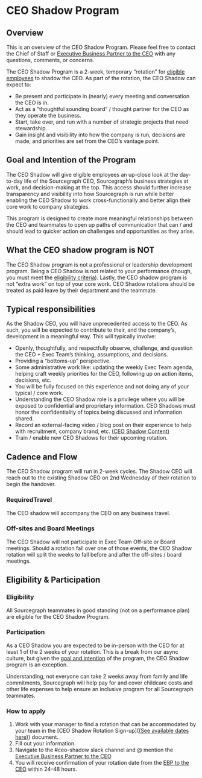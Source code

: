 # CEO Shadow Program

## Overview
This is an overview of the CEO Shadow Program. Please feel free to contact the Chief of Staff or [Executive Business Partner to the CEO](mailto:sally.voisen@sourcegraph.com) with any questions, comments, or concerns.

The CEO Shadow Program is a 2-week,  temporary “rotation” for [eligible employees](https://docs.google.com/document/d/12VJCjnNYrpclOiacRBR0-2PfDt3Ig7omDSdA2Xo_oHo/edit#bookmark=id.so92xhkwsr2l) to shadow the CEO. As part of the rotation, the CEO Shadow can expect to:
- Be present and participate in (nearly) every meeting and conversation the CEO is in.
- Act as a “thoughtful sounding board” / thought partner for the CEO as they operate the business. 
- Start, take over, and run with a number of strategic projects that need stewardship.
- Gain insight and visibility into how the company is run, decisions are made, and priorities are set from the CEO’s vantage point.

## Goal and Intention of the Program
The CEO Shadow will give eligible employees an up-close look at the day-to-day life of the Sourcegraph CEO, Sourcegraph’s business strategies at work, and decision-making at the top. This access should further increase transparency and visibility into how Sourcegraph is run while better enabling the CEO Shadow to work cross-functionally and better align their core work to company strategies.

This program is designed to create more meaningful relationships between the CEO and teammates to open up paths of communication that can / and should lead to quicker action on challenges and opportunities as they arise.   

## What the CEO shadow program is NOT
The CEO Shadow program is not a professional or leadership development program. Being a CEO Shadow is not related to your performance (though, you must meet the [eligibility criteria](https://docs.google.com/document/d/12VJCjnNYrpclOiacRBR0-2PfDt3Ig7omDSdA2Xo_oHo/edit#bookmark=id.so92xhkwsr2l)). Lastly, the CEO shadow program is not “extra work” on top of your core work. CEO Shadow rotations should be treated as paid leave by their department and the teammate.  

## Typical responsibilities
As the Shadow CEO, you will have unprecedented access to the CEO. As such, you will be expected to contribute to their, and the company’s, development in a meaningful way. 
This will typically involve: 
- Openly, thoughtfully, and respectfully observe, challenge, and question the CEO + Exec Team’s thinking, assumptions, and decisions.
- Providing a “bottoms-up” perspective.
- Some administrative work like: updating the weekly Exec Team agenda, helping craft weekly priorities for the CEO, following up on action items, decisions, etc. 
- You will be fully focused on this experience and not doing any of your typical / core work. 
- Understanding the CEO Shadow role is a privilege where you will be exposed to confidential and proprietary information. CEO Shadows must honor the confidentiality of topics being discussed and information shared.  
- Record an external-facing  video / blog post on their experience to help with recruitment, company brand, etc. [(CEO Shadow Content)](https://drive.google.com/drive/folders/1gbL9f0h0aGe8F5ul-6YCDjpG5TTmMV8D?usp=sharing)
- Train / enable new CEO Shadows for their upcoming rotation.

## Cadence and Flow
The CEO Shadow program will run in 2-week cycles. The Shadow CEO will reach out to the existing Shadow CEO on 2nd Wednesday of their rotation to begin the handover. 

### RequiredTravel
The CEO shadow will accompany the CEO on any business travel. 

### Off-sites and Board Meetings
The CEO Shadow will not participate in Exec Team Off-site or Board meetings. Should a rotation fall over one of those events, the CEO Shadow rotation will split the weeks to fall before and after the off-sites / board meetings. 

## Eligibility & Participation

### Eligibility
All Sourcegraph teammates in good standing (not on a performance plan) are eligible for the CEO Shadow Program. 

### Participation
As a CEO Shadow you are expected to be in-person with the CEO for at least 1 of the 2 weeks of your rotation. This is a break from our async culture, but given the [goal and intention](https://docs.google.com/document/d/12VJCjnNYrpclOiacRBR0-2PfDt3Ig7omDSdA2Xo_oHo/edit#bookmark=id.so92xhkwsr2l) of the program, the CEO Shadow program is an exception. 

Understanding, not everyone can take 2 weeks away from family and life commitments, Sourcegraph will help pay for and cover childcare costs and other life expenses to help ensure an inclusive program for all Sourcegraph teammates. 

### How to apply 
1. Work with your manager to find a rotation that can be accommodated by your team in the [CEO Shadow Rotation Sign-up]([(See available dates here)](https://docs.google.com/spreadsheets/u/0/d/1HqcXD5qZ6drKp1OEvGRM_o8tUuzydvzQJzcaOz-kMNs/edit)) document.
2. Fill out your information.
3. Navigate to the #ceo-shadow slack channel and @ mention the [Executive Business Partner to the CEO](mailto:sally.voisen@sourcegraph.com)
4. You will receive confirmation of your rotation date from the [EBP to the CEO](mailto:sally.voisen@sourcegraph.com) within 24-48 hours.  

